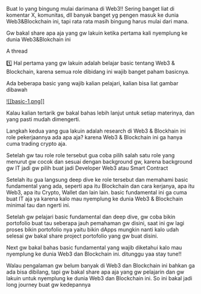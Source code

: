 Buat lo yang bingung mulai darimana di Web3!!
Sering banget liat di komentar X, komunitas, dll banyak banget yg pengen masuk ke dunia Web3&Blockchain ini, tapi rata rata masih bingung harus mulai dari mana.

Gw bakal share apa aja yang gw lakuin ketika pertama kali nyemplung ke dunia Web3&Blokchain ini

A thread

1️⃣  Hal pertama yang gw lakuin adalah belajar basic tentang Web3 & Blockchain, karena semua role dibidang ini wajib banget paham basicnya.

Ada beberapa basic yang wajib kalian pelajari, kalian bisa liat gambar dibawah

[![[basic-1.png]]]()

Kalau kalian tertarik gw bakal bahas lebih lanjut untuk setiap materinya, dan yang pasti mudah dimengerti.

Langkah kedua yang gua lakuin adalah research di Web3 & Blockhain ini role pekerjaannya ada apa aja? karena Web3 & Blockchain ini ga hanya cuma trading crypto aja.

Setelah gw tau role role tersebut gua coba pilih salah satu role yang menurut gw cocok dan sesuai dengan background gw, karena background gw IT jadi gw pilih buat jadi Developer Web3 atau Smart Contract

Setelah itu gua langsung deep dive ke role tersebut dan memahami basic fundamental yang ada, seperti apa itu Blockchain dan cara kerjanya, apa itu Web3, apa itu Crypto, Wallet dan lain lain. basic fundamental ini ga cuma buat IT aja ya karena kalo mau nyemplung ke dunia Web3 & Blockchain minimal tau dan ngerti ini.

Setelah gw pelajari basic fundamental dan deep dive, gw coba bikin portofolio buat tau seberapa jauh pemahaman gw disini, saat ini gw lagi proses bikin portofolio nya yaitu bikin dApps mungkin nanti kalo udah selesai gw bakal share project portofolio yang gw buat disini.

Next gw bakal bahas basic fundamental yang wajib diketahui kalo mau nyemplung ke dunia Web3 dan Blockchain ini. ditunggu yaa stay tune!!

Walau pengalaman gw belum banyak di Web3 dan Blockchain ini bahkan ga ada bisa dibilang, tapi gw bakal share apa aja yang gw pelajarin dan gw lakuin untuk nyemplung ke dunia Web3 dan Blockchain ini. So ini bakal jadi long journey buat gw kedepannya